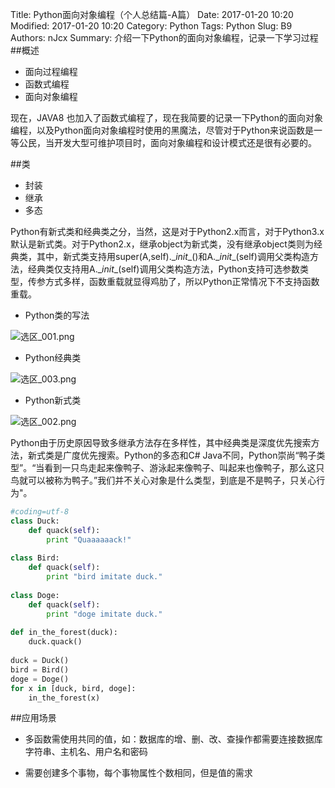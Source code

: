Title: Python面向对象编程（个人总结篇-A篇）
Date: 2017-01-20 10:20
Modified: 2017-01-20 10:20
Category: Python
Tags: Python
Slug: B9
Authors: nJcx
Summary: 介绍一下Python的面向对象编程，记录一下学习过程
##概述
- 面向过程编程
- 函数式编程
- 面向对象编程

现在，JAVA8 也加入了函数式编程了，现在我简要的记录一下Python的面向对象编程，以及Python面向对象编程时使用的黑魔法，尽管对于Python来说函数是一等公民，当开发大型可维护项目时，面向对象编程和设计模式还是很有必要的。

##类
- 封装
- 继承
- 多态

Python有新式类和经典类之分，当然，这是对于Python2.x而言，对于Python3.x默认是新式类。对于Python2.x，继承object为新式类，没有继承object类则为经典类，其中，新式类支持用super(A,self).\__init__\()和A.\__init__\(self)调用父类构造方法，经典类仅支持用A.\__init__\(self)调用父类构造方法，Python支持可选参数类型，传参方式多样，函数重载就显得鸡肋了，所以Python正常情况下不支持函数重载。

- Python类的写法

![选区_001.png](../images/选区_001.png)

- Python经典类

![选区_003.png](../images/选区_003.png)

- Python新式类

![选区_002.png](../images/选区_002.png)

Python由于历史原因导致多继承方法存在多样性，其中经典类是深度优先搜索方法，新式类是广度优先搜索。Python的多态和C# Java不同，Python崇尚“鸭子类型”。“当看到一只鸟走起来像鸭子、游泳起来像鸭子、叫起来也像鸭子，那么这只鸟就可以被称为鸭子。”我们并不关心对象是什么类型，到底是不是鸭子，只关心行为"。

```python
#coding=utf-8  
class Duck:  
    def quack(self):  
        print "Quaaaaaack!"  
  
class Bird:  
    def quack(self):  
        print "bird imitate duck."  
  
class Doge:  
    def quack(self):  
        print "doge imitate duck."  
  
def in_the_forest(duck):  
    duck.quack()  
  
duck = Duck()  
bird = Bird()  
doge = Doge()  
for x in [duck, bird, doge]:  
    in_the_forest(x)  
```
##应用场景
- 多函数需使用共同的值，如：数据库的增、删、改、查操作都需要连接数据库字符串、主机名、用户名和密码

- 需要创建多个事物，每个事物属性个数相同，但是值的需求



